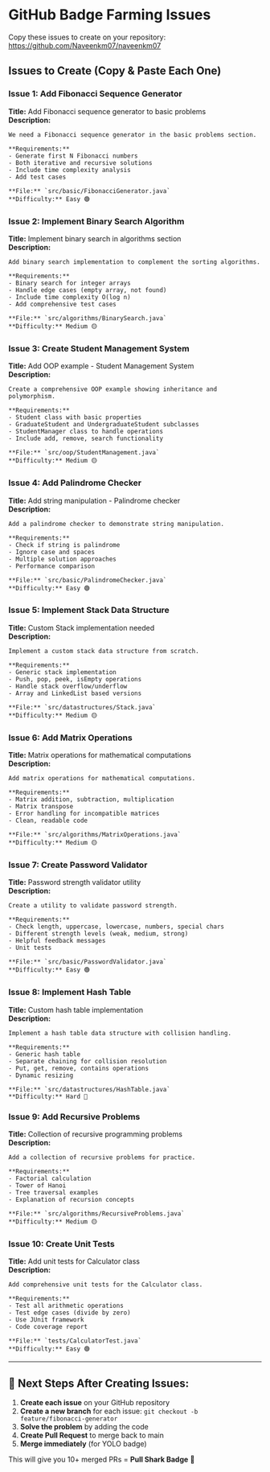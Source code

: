# GitHub Badge Farming Issues

Copy these issues to create on your repository: https://github.com/Naveenkm07/naveenkm07

## Issues to Create (Copy & Paste Each One)

### Issue 1: Add Fibonacci Sequence Generator
**Title:** Add Fibonacci sequence generator to basic problems  
**Description:**
```
We need a Fibonacci sequence generator in the basic problems section.

**Requirements:**
- Generate first N Fibonacci numbers
- Both iterative and recursive solutions
- Include time complexity analysis
- Add test cases

**File:** `src/basic/FibonacciGenerator.java`
**Difficulty:** Easy 🟢
```

### Issue 2: Implement Binary Search Algorithm
**Title:** Implement binary search in algorithms section  
**Description:**
```
Add binary search implementation to complement the sorting algorithms.

**Requirements:**
- Binary search for integer arrays
- Handle edge cases (empty array, not found)
- Include time complexity O(log n)
- Add comprehensive test cases

**File:** `src/algorithms/BinarySearch.java`
**Difficulty:** Medium 🟡
```

### Issue 3: Create Student Management System
**Title:** Add OOP example - Student Management System  
**Description:**
```
Create a comprehensive OOP example showing inheritance and polymorphism.

**Requirements:**
- Student class with basic properties
- GraduateStudent and UndergraduateStudent subclasses
- StudentManager class to handle operations
- Include add, remove, search functionality

**File:** `src/oop/StudentManagement.java`
**Difficulty:** Medium 🟡
```

### Issue 4: Add Palindrome Checker
**Title:** Add string manipulation - Palindrome checker  
**Description:**
```
Add a palindrome checker to demonstrate string manipulation.

**Requirements:**
- Check if string is palindrome
- Ignore case and spaces
- Multiple solution approaches
- Performance comparison

**File:** `src/basic/PalindromeChecker.java`
**Difficulty:** Easy 🟢
```

### Issue 5: Implement Stack Data Structure
**Title:** Custom Stack implementation needed  
**Description:**
```
Implement a custom stack data structure from scratch.

**Requirements:**
- Generic stack implementation
- Push, pop, peek, isEmpty operations
- Handle stack overflow/underflow
- Array and LinkedList based versions

**File:** `src/datastructures/Stack.java`
**Difficulty:** Medium 🟡
```

### Issue 6: Add Matrix Operations
**Title:** Matrix operations for mathematical computations  
**Description:**
```
Add matrix operations for mathematical computations.

**Requirements:**
- Matrix addition, subtraction, multiplication
- Matrix transpose
- Error handling for incompatible matrices
- Clean, readable code

**File:** `src/algorithms/MatrixOperations.java`
**Difficulty:** Medium 🟡
```

### Issue 7: Create Password Validator
**Title:** Password strength validator utility  
**Description:**
```
Create a utility to validate password strength.

**Requirements:**
- Check length, uppercase, lowercase, numbers, special chars
- Different strength levels (weak, medium, strong)
- Helpful feedback messages
- Unit tests

**File:** `src/basic/PasswordValidator.java`
**Difficulty:** Easy 🟢
```

### Issue 8: Implement Hash Table
**Title:** Custom hash table implementation  
**Description:**
```
Implement a hash table data structure with collision handling.

**Requirements:**
- Generic hash table
- Separate chaining for collision resolution
- Put, get, remove, contains operations
- Dynamic resizing

**File:** `src/datastructures/HashTable.java`
**Difficulty:** Hard 🔴
```

### Issue 9: Add Recursive Problems
**Title:** Collection of recursive programming problems  
**Description:**
```
Add a collection of recursive problems for practice.

**Requirements:**
- Factorial calculation
- Tower of Hanoi
- Tree traversal examples
- Explanation of recursion concepts

**File:** `src/algorithms/RecursiveProblems.java`
**Difficulty:** Medium 🟡
```

### Issue 10: Create Unit Tests
**Title:** Add unit tests for Calculator class  
**Description:**
```
Add comprehensive unit tests for the Calculator class.

**Requirements:**
- Test all arithmetic operations
- Test edge cases (divide by zero)
- Use JUnit framework
- Code coverage report

**File:** `tests/CalculatorTest.java`
**Difficulty:** Easy 🟢
```

---

## 🚀 Next Steps After Creating Issues:

1. **Create each issue** on your GitHub repository
2. **Create a new branch** for each issue: `git checkout -b feature/fibonacci-generator`
3. **Solve the problem** by adding the code
4. **Create Pull Request** to merge back to main
5. **Merge immediately** (for YOLO badge)

This will give you 10+ merged PRs = **Pull Shark Badge** 🦈
